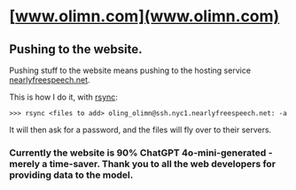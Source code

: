 # [www.olimn.com](www.olimn.com)

## Pushing to the website.
Pushing stuff to the website means pushing to the hosting service [nearlyfreespeech.net](https://www.nearlyfreespeech.net/).

This is how I do it, with [rsync](https://linux.die.net/man/1/rsync):
```
>>> rsync <files to add> oling_olimn@ssh.nyc1.nearlyfreespeech.net: -a
```

It will then ask for a password, and the files will fly over to their servers.

### Currently the website is 90% ChatGPT 4o-mini-generated - merely a time-saver. Thank you to all the web developers for providing data to the model.
